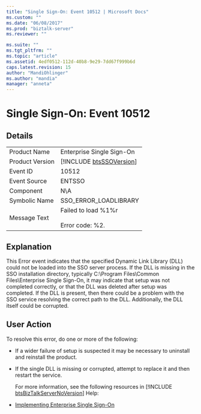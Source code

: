 ```yaml
---
title: "Single Sign-On: Event 10512 | Microsoft Docs"
ms.custom: ""
ms.date: "06/08/2017"
ms.prod: "biztalk-server"
ms.reviewer: ""

ms.suite: ""
ms.tgt_pltfrm: ""
ms.topic: "article"
ms.assetid: 4edf0512-112d-40b8-9e29-7dd67f999b6d
caps.latest.revision: 15
author: "MandiOhlinger"
ms.author: "mandia"
manager: "anneta"
---
```

# Single Sign-On: Event 10512
## Details  

|                 |                                                             |
|-----------------|-------------------------------------------------------------|
|  Product Name   |                  Enterprise Single Sign-On                  |
| Product Version | [!INCLUDE [btsSSOVersion](../includes/btsssoversion-md.md)] |
|    Event ID     |                            10512                            |
|  Event Source   |                           ENTSSO                            |
|    Component    |                             N\A                             |
|  Symbolic Name  |                    SSO_ERROR_LOADLIBRARY                    |
|  Message Text   |       Failed to load %1%r<br /><br /> Error code: %2.       |

## Explanation  
 This Error event indicates that the specified Dynamic Link Library (DLL) could not be loaded into the SSO server process. If the DLL is missing in the SSO installation directory, typically C:\Program Files\Common Files\Enterprise Single Sign-On, it may indicate that setup was not completed correctly, or that the DLL was deleted after setup was completed. If the DLL is present, then there could be a problem with the SSO service resolving the correct path to the DLL. Additionally, the DLL itself could be corrupted.  

## User Action  
 To resolve this error, do one or more of the following:  

- If a wider failure of setup is suspected it may be necessary to uninstall and reinstall the product.  

- If the single DLL is missing or corrupted, attempt to replace it and then restart the service.  

  For more information, see the following resources in [!INCLUDE [btsBizTalkServerNoVersion](../includes/btsbiztalkservernoversion-md.md)] Help:  

- [Implementing Enterprise Single Sign-On](../core/implementing-enterprise-single-sign-on.md)

